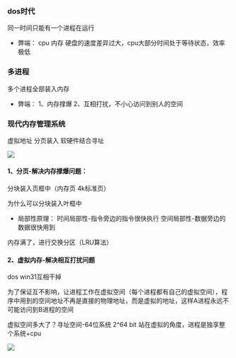 ### dos时代

同一时间只能有一个进程在运行


- 弊端：
cpu 内存 硬盘的速度差异过大，cpu大部分时间处于等待状态，效率极低


### 多进程


多个进程全部装入内存


- 弊端：
1、内存撑爆
2、互相打扰，不小心访问到别人的空间



### 现代内存管理系统


虚拟地址
分页装入
软硬件结合寻址

![](https://oss.wyxxt.org.cn/images/2021/09/18/wp_editor_md_bf57c4d6fe17e18b101a9f6b6cafabc1.jpg)


#### 1、分页-解决内存撑爆问题：
分块装入页框中（内存页 4k标准页）

为什么可以分块装入叶框中
- 局部性原理：
时间局部性-指令旁边的指令很快执行
空间局部性-数据旁边的数据很快用到

内存满了，进行交换分区（LRU算法）

#### 2、虚拟内存-解决相互打扰问题
dos win31互相干掉

为了保证互不影响，让进程工作在虚拟空间（每个进程都有自己的虚拟空间），程序中用到的空间地址不再是直接的物理地址，而是虚拟的地址，这样A进程永远不可能访问到B进程的空间

虚拟空间多大了？寻址空间-64位系统 2^64 bit
站在虚拟的角度，进程是独享整个系统+cpu


![](https://oss.wyxxt.org.cn/images/2021/09/18/wp_editor_md_d971590bac367c02d628a8a153318e44.jpg)